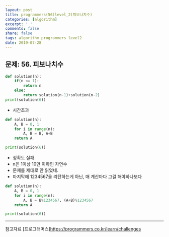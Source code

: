 ```yaml
---
layout: post
title: programmers(56)level_2(피보나치수)
categories: [algorithm]
excerpt: ' '
comments: false
share: false
tags: algorithm programmers level2
date: 2019-07-28
---
```


## 문제: 56. 피보나치수

```python
def solution(n):
    if(n <= 1):
        return n
    else:
        return solution(n-1)+solution(n-2)
print(solution(6))

```

- 시간초과

```python
def solution(n):
    A, B = 0, 1
    for i in range(n):
        A, B = B, A+B
    return A

print(solution(6))

```

- 정확도 실패.
- n은 1이상 10만 이하인 자연수
- 문제를 제대로 안 읽었네.
- 마지막에 1234567을 리턴하는게 아닌, 매 계산마다 그걸 해야하나보다

```python
def solution(n):
    A, B = 0, 1
    for i in range(n):
        A, B = B%1234567, (A+B)%1234567
    return A

print(solution(6))
```

---

참고자료
[프로그래머스]<https://programmers.co.kr/learn/challenges>
